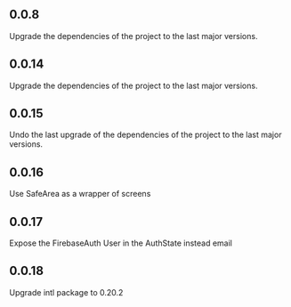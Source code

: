## 0.0.8

Upgrade the dependencies of the project to the last major versions.

## 0.0.14

Upgrade the dependencies of the project to the last major versions.

## 0.0.15

Undo the last upgrade of the dependencies of the project to the last major versions.

## 0.0.16

Use SafeArea as a wrapper of screens

## 0.0.17

Expose the FirebaseAuth User in the AuthState instead email

## 0.0.18
Upgrade intl package to 0.20.2